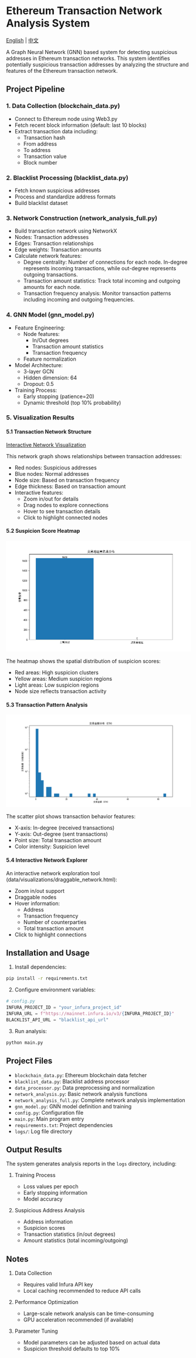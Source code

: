 # Ethereum Transaction Network Analysis System

[English](README.md) | [中文](README_CN.md)

A Graph Neural Network (GNN) based system for detecting suspicious addresses in Ethereum transaction networks. This system identifies potentially suspicious transaction addresses by analyzing the structure and features of the Ethereum transaction network.

## Project Pipeline

### 1. Data Collection (blockchain_data.py)
- Connect to Ethereum node using Web3.py
- Fetch recent block information (default: last 10 blocks)
- Extract transaction data including:
  - Transaction hash
  - From address
  - To address
  - Transaction value
  - Block number

### 2. Blacklist Processing (blacklist_data.py)
- Fetch known suspicious addresses
- Process and standardize address formats
- Build blacklist dataset

### 3. Network Construction (network_analysis_full.py)
- Build transaction network using NetworkX
- Nodes: Transaction addresses
- Edges: Transaction relationships
- Edge weights: Transaction amounts
- Calculate network features:
  - Degree centrality: Number of connections for each node. In-degree represents incoming transactions, while out-degree represents outgoing transactions.
  - Transaction amount statistics: Track total incoming and outgoing amounts for each node.
  - Transaction frequency analysis: Monitor transaction patterns including incoming and outgoing frequencies.

### 4. GNN Model (gnn_model.py)
- Feature Engineering:
  - Node features:
    - In/Out degrees
    - Transaction amount statistics
    - Transaction frequency
  - Feature normalization
- Model Architecture:
  - 3-layer GCN
  - Hidden dimension: 64
  - Dropout: 0.5
- Training Process:
  - Early stopping (patience=20)
  - Dynamic threshold (top 10% probability)

### 5. Visualization Results

#### 5.1 Transaction Network Structure
[Interactive Network Visualization](data/visualizations/full.png)

This network graph shows relationships between transaction addresses:
- Red nodes: Suspicious addresses
- Blue nodes: Normal addresses
- Node size: Based on transaction frequency
- Edge thickness: Based on transaction amount
- Interactive features:
  - Zoom in/out for details
  - Drag nodes to explore connections
  - Hover to see transaction details
  - Click to highlight connected nodes

#### 5.2 Suspicion Score Heatmap
![Suspicion Distribution](data/visualizations/blacklist_distribution.png)

The heatmap shows the spatial distribution of suspicion scores:
- Red areas: High suspicion clusters
- Yellow areas: Medium suspicion regions
- Light areas: Low suspicion regions
- Node size reflects transaction activity

#### 5.3 Transaction Pattern Analysis
![Transaction Patterns](data/visualizations/transaction_values.png)

The scatter plot shows transaction behavior features:
- X-axis: In-degree (received transactions)
- Y-axis: Out-degree (sent transactions)
- Point size: Total transaction amount
- Color intensity: Suspicion level

#### 5.4 Interactive Network Explorer
An interactive network exploration tool (data/visualizations/draggable_network.html):
- Zoom in/out support
- Draggable nodes
- Hover information:
  - Address
  - Transaction frequency
  - Number of counterparties
  - Total transaction amount
- Click to highlight connections

## Installation and Usage

1. Install dependencies:
```bash
pip install -r requirements.txt
```

2. Configure environment variables:
```python
# config.py
INFURA_PROJECT_ID = "your_infura_project_id"
INFURA_URL = f"https://mainnet.infura.io/v3/{INFURA_PROJECT_ID}"
BLACKLIST_API_URL = "blacklist_api_url"
```

3. Run analysis:
```bash
python main.py
```

## Project Files

- `blockchain_data.py`: Ethereum blockchain data fetcher
- `blacklist_data.py`: Blacklist address processor
- `data_processor.py`: Data preprocessing and normalization
- `network_analysis.py`: Basic network analysis functions
- `network_analysis_full.py`: Complete network analysis implementation
- `gnn_model.py`: GNN model definition and training
- `config.py`: Configuration file
- `main.py`: Main program entry
- `requirements.txt`: Project dependencies
- `logs/`: Log file directory

## Output Results

The system generates analysis reports in the `logs` directory, including:
1. Training Process
   - Loss values per epoch
   - Early stopping information
   - Model accuracy

2. Suspicious Address Analysis
   - Address information
   - Suspicion scores
   - Transaction statistics (in/out degrees)
   - Amount statistics (total incoming/outgoing)

## Notes

1. Data Collection
   - Requires valid Infura API key
   - Local caching recommended to reduce API calls

2. Performance Optimization
   - Large-scale network analysis can be time-consuming
   - GPU acceleration recommended (if available)

3. Parameter Tuning
   - Model parameters can be adjusted based on actual data
   - Suspicion threshold defaults to top 10%

